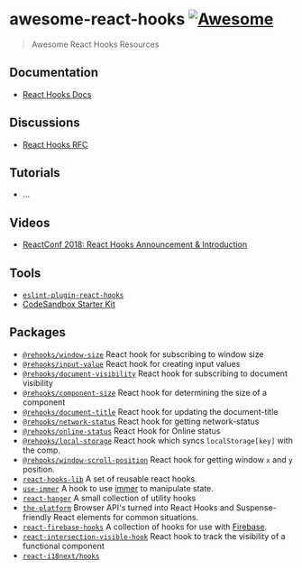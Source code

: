 # awesome-react-hooks [![Awesome](https://awesome.re/badge.svg)](https://awesome.re)

> Awesome React Hooks Resources

## Documentation

- [React Hooks Docs](https://reactjs.org/docs/hooks-intro.html)

## Discussions

- [React Hooks RFC](https://github.com/reactjs/rfcs/pull/68)

## Tutorials

- ...

## Videos

- [ReactConf 2018: React Hooks Announcement & Introduction](https://www.youtube.com/watch?v=dpw9EHDh2bM)

## Tools

- [`eslint-plugin-react-hooks`](https://www.npmjs.com/package/eslint-plugin-react-hooks)
- [CodeSandbox Starter Kit](https://codesandbox.io/s/7y6o4282lq)

## Packages

- [`@rehooks/window-size`](https://github.com/rehooks/window-size) React hook for subscribing to window size
- [`@rehooks/input-value`](https://github.com/rehooks/input-value) React hook for creating input values
- [`@rehooks/document-visibility`](https://github.com/rehooks/document-visibility) React hook for subscribing to document visibility
- [`@rehooks/component-size`](https://github.com/rehooks/component-size) React hook for determining the size of a component
- [`@rehooks/document-title`](https://github.com/rehooks/document-title) React hook for updating the document-title
- [`@rehooks/network-status`](https://github.com/rehooks/network-status) React hook for getting network-status
- [`@rehooks/online-status`](https://github.com/rehooks/online-status) React Hook for Online status
- [`@rehooks/local-storage`](https://github.com/rehooks/local-storage) React hook which syncs `localStorage[key]` with the comp.
- [`@rehooks/window-scroll-position`](https://github.com/rehooks/window-scroll-position) React hook for getting window `x` and `y` position.
- [`react-hooks-lib`](https://github.com/beizhedenglong/react-hooks-lib) A set of reusable react hooks.
- [`use-immer`](https://github.com/mweststrate/use-immer) A hook to use [immer](https://github.com/mweststrate/immer) to manipulate state.
- [`react-hanger`](https://github.com/kitze/react-hanger) A small collection of utility hooks
- [`the-platform`](https://github.com/palmerhq/the-platform) Browser API's turned into React Hooks and Suspense-friendly React elements for common situations.
- [`react-firebase-hooks`](https://github.com/csfrequency/react-firebase-hooks) A collection of hooks for use with [Firebase](https://firebase.google.com).
- [`react-intersection-visible-hook`](https://github.com/AvraamMavridis/react-intersection-visible-hook) React hook to track the visibility of a functional component
- [`react-i18next/hooks`](https://react.i18next.com/experimental/using-with-hooks)
